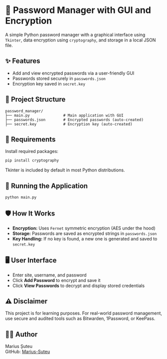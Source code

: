 # 🔐 Password Manager with GUI and Encryption

A simple Python password manager with a graphical interface using `Tkinter`, data encryption using `cryptography`, and storage in a local JSON file.

## ✨ Features
- Add and view encrypted passwords via a user-friendly GUI
- Passwords stored securely in `passwords.json`
- Encryption key saved in `secret.key`

## 📂 Project Structure
```
password_manager/
├── main.py               # Main application with GUI
├── passwords.json        # Encrypted passwords (auto-created)
├── secret.key            # Encryption key (auto-created)
```

## 🔧 Requirements
Install required packages:
```bash
pip install cryptography
```
Tkinter is included by default in most Python distributions.

## 🚀 Running the Application
```bash
python main.py
```

## 🛡️ How It Works
- **Encryption:** Uses `Fernet` symmetric encryption (AES under the hood)
- **Storage:** Passwords are saved as encrypted strings in `passwords.json`
- **Key Handling:** If no key is found, a new one is generated and saved to `secret.key`

## 🖥️ User Interface
- Enter site, username, and password
- Click **Add Password** to encrypt and save it
- Click **View Passwords** to decrypt and display stored credentials

## ⚠️ Disclaimer
This project is for learning purposes. For real-world password management, use secure and audited tools such as Bitwarden, 1Password, or KeePass.

## 👨‍💻 Author
Marius Șuteu  
GitHub: [Marius-Suteu](https://github.com/Marius-Suteu)
